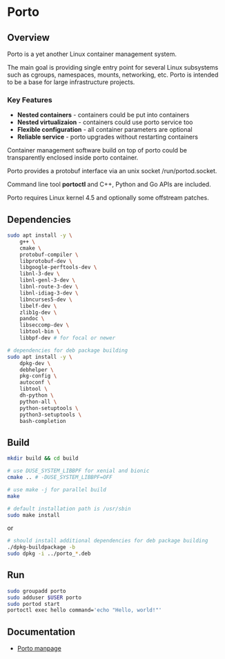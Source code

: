 # Porto

## Overview

Porto is a yet another Linux container management system.

The main goal is providing single entry point for several Linux subsystems
such as cgroups, namespaces, mounts, networking, etc.
Porto is intended to be a base for large infrastructure projects.

### Key Features
* **Nested containers**       - containers could be put into containers
* **Nested virtualizaion**    - containers could use porto service too
* **Flexible configuration**  - all container parameters are optional
* **Reliable service**        - porto upgrades without restarting containers

Container management software build on top of porto could be transparently
enclosed inside porto container.

Porto provides a protobuf interface via an unix socket /run/portod.socket.

Command line tool **portoctl** and C++, Python and Go APIs are included.

Porto requires Linux kernel 4.5 and optionally some offstream patches.

## Dependencies

```bash
sudo apt install -y \
    g++ \
    cmake \
    protobuf-compiler \
    libprotobuf-dev \
    libgoogle-perftools-dev \
    libnl-3-dev \
    libnl-genl-3-dev \
    libnl-route-3-dev \
    libnl-idiag-3-dev \
    libncurses5-dev \
    libelf-dev \
    zlib1g-dev \
    pandoc \
    libseccomp-dev \
    libtool-bin \
    libbpf-dev # for focal or newer

# dependencies for deb package building
sudo apt install -y \
    dpkg-dev \
    debhelper \
    pkg-config \
    autoconf \
    libtool \
    dh-python \
    python-all \
    python-setuptools \
    python3-setuptools \
    bash-completion
```

## Build

```bash
mkdir build && cd build

# use DUSE_SYSTEM_LIBBPF for xenial and bionic
cmake .. # -DUSE_SYSTEM_LIBBPF=OFF

# use make -j for parallel build
make

# default installation path is /usr/sbin
sudo make install
```
or
```bash
# should install additional dependencies for deb package building
./dpkg-buildpackage -b
sudo dpkg -i ../porto_*.deb
```

## Run

```bash
sudo groupadd porto
sudo adduser $USER porto
sudo portod start
portoctl exec hello command='echo "Hello, world!"'
```

## Documentation
* [Porto manpage](doc/porto.md)
